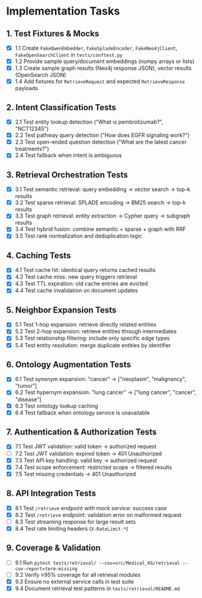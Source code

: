 # Implementation Tasks

## 1. Test Fixtures & Mocks

- [x] 1.1 Create `FakeQwenEmbedder`, `FakeSpladeEncoder`, `FakeNeo4jClient`, `FakeOpenSearchClient` in `tests/conftest.py`
- [x] 1.2 Provide sample query/document embeddings (numpy arrays or lists)
- [x] 1.3 Create sample graph results (Neo4j response JSON), vector results (OpenSearch JSON)
- [x] 1.4 Add fixtures for `RetrieveRequest` and expected `RetrieveResponse` payloads

## 2. Intent Classification Tests

- [x] 2.1 Test entity lookup detection ("What is pembrolizumab?", "NCT12345")
- [x] 2.2 Test pathway query detection ("How does EGFR signaling work?")
- [x] 2.3 Test open-ended question detection ("What are the latest cancer treatments?")
- [x] 2.4 Test fallback when intent is ambiguous

## 3. Retrieval Orchestration Tests

- [x] 3.1 Test semantic retrieval: query embedding → vector search → top-k results
- [x] 3.2 Test sparse retrieval: SPLADE encoding → BM25 search → top-k results
- [x] 3.3 Test graph retrieval: entity extraction → Cypher query → subgraph results
- [x] 3.4 Test hybrid fusion: combine semantic + sparse + graph with RRF
- [x] 3.5 Test rank normalization and deduplication logic

## 4. Caching Tests

- [x] 4.1 Test cache hit: identical query returns cached results
- [x] 4.2 Test cache miss: new query triggers retrieval
- [x] 4.3 Test TTL expiration: old cache entries are evicted
- [x] 4.4 Test cache invalidation on document updates

## 5. Neighbor Expansion Tests

- [x] 5.1 Test 1-hop expansion: retrieve directly related entities
- [x] 5.2 Test 2-hop expansion: retrieve entities through intermediates
- [x] 5.3 Test relationship filtering: include only specific edge types
- [x] 5.4 Test entity resolution: merge duplicate entities by identifier

## 6. Ontology Augmentation Tests

- [x] 6.1 Test synonym expansion: "cancer" → ["neoplasm", "malignancy", "tumor"]
- [x] 6.2 Test hypernym expansion: "lung cancer" → ["lung cancer", "cancer", "disease"]
- [x] 6.3 Test ontology lookup caching
- [x] 6.4 Test fallback when ontology service is unavailable

## 7. Authentication & Authorization Tests

- [x] 7.1 Test JWT validation: valid token → authorized request
- [ ] 7.2 Test JWT validation: expired token → 401 Unauthorized
- [x] 7.3 Test API key handling: valid key → authorized request
- [x] 7.4 Test scope enforcement: restricted scope → filtered results
- [x] 7.5 Test missing credentials → 401 Unauthorized

## 8. API Integration Tests

- [x] 8.1 Test `/retrieve` endpoint with mock service: success case
- [x] 8.2 Test `/retrieve` endpoint: validation error on malformed request
- [ ] 8.3 Test streaming response for large result sets
- [x] 8.4 Test rate limiting headers (`X-RateLimit-*`)

## 9. Coverage & Validation

- [ ] 9.1 Run `pytest tests/retrieval/ --cov=src/Medical_KG/retrieval --cov-report=term-missing`
- [ ] 9.2 Verify ≥95% coverage for all retrieval modules
- [x] 9.3 Ensure no external service calls in test suite
- [x] 9.4 Document retrieval test patterns in `tests/retrieval/README.md`
